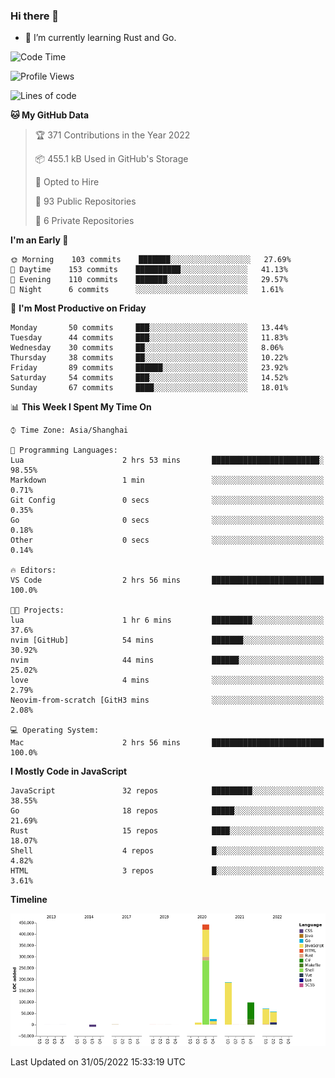 ### Hi there 👋

- 🌱 I’m currently learning Rust and Go.

<!--START_SECTION:waka-->
![Code Time](http://img.shields.io/badge/Code%20Time-389%20hrs%2019%20mins-blue)

![Profile Views](http://img.shields.io/badge/Profile%20Views-1-blue)

![Lines of code](https://img.shields.io/badge/From%20Hello%20World%20I%27ve%20Written-888%20Thousand%20lines%20of%20code-blue)

**🐱 My GitHub Data** 

> 🏆 371 Contributions in the Year 2022
 > 
> 📦 455.1 kB Used in GitHub's Storage 
 > 
> 💼 Opted to Hire
 > 
> 📜 93 Public Repositories 
 > 
> 🔑 6 Private Repositories  
 > 
**I'm an Early 🐤** 

```text
🌞 Morning    103 commits    ███████░░░░░░░░░░░░░░░░░░   27.69% 
🌆 Daytime    153 commits    ██████████░░░░░░░░░░░░░░░   41.13% 
🌃 Evening    110 commits    ███████░░░░░░░░░░░░░░░░░░   29.57% 
🌙 Night      6 commits      ░░░░░░░░░░░░░░░░░░░░░░░░░   1.61%

```
📅 **I'm Most Productive on Friday** 

```text
Monday       50 commits     ███░░░░░░░░░░░░░░░░░░░░░░   13.44% 
Tuesday      44 commits     ███░░░░░░░░░░░░░░░░░░░░░░   11.83% 
Wednesday    30 commits     ██░░░░░░░░░░░░░░░░░░░░░░░   8.06% 
Thursday     38 commits     ██░░░░░░░░░░░░░░░░░░░░░░░   10.22% 
Friday       89 commits     ██████░░░░░░░░░░░░░░░░░░░   23.92% 
Saturday     54 commits     ███░░░░░░░░░░░░░░░░░░░░░░   14.52% 
Sunday       67 commits     ████░░░░░░░░░░░░░░░░░░░░░   18.01%

```


📊 **This Week I Spent My Time On** 

```text
⌚︎ Time Zone: Asia/Shanghai

💬 Programming Languages: 
Lua                      2 hrs 53 mins       ████████████████████████░   98.55% 
Markdown                 1 min               ░░░░░░░░░░░░░░░░░░░░░░░░░   0.71% 
Git Config               0 secs              ░░░░░░░░░░░░░░░░░░░░░░░░░   0.35% 
Go                       0 secs              ░░░░░░░░░░░░░░░░░░░░░░░░░   0.18% 
Other                    0 secs              ░░░░░░░░░░░░░░░░░░░░░░░░░   0.14%

🔥 Editors: 
VS Code                  2 hrs 56 mins       █████████████████████████   100.0%

🐱‍💻 Projects: 
lua                      1 hr 6 mins         █████████░░░░░░░░░░░░░░░░   37.6% 
nvim [GitHub]            54 mins             ███████░░░░░░░░░░░░░░░░░░   30.92% 
nvim                     44 mins             ██████░░░░░░░░░░░░░░░░░░░   25.02% 
love                     4 mins              ░░░░░░░░░░░░░░░░░░░░░░░░░   2.79% 
Neovim-from-scratch [GitH3 mins              ░░░░░░░░░░░░░░░░░░░░░░░░░   2.08%

💻 Operating System: 
Mac                      2 hrs 56 mins       █████████████████████████   100.0%

```

**I Mostly Code in JavaScript** 

```text
JavaScript               32 repos            █████████░░░░░░░░░░░░░░░░   38.55% 
Go                       18 repos            █████░░░░░░░░░░░░░░░░░░░░   21.69% 
Rust                     15 repos            ████░░░░░░░░░░░░░░░░░░░░░   18.07% 
Shell                    4 repos             █░░░░░░░░░░░░░░░░░░░░░░░░   4.82% 
HTML                     3 repos             █░░░░░░░░░░░░░░░░░░░░░░░░   3.61%

```


**Timeline**

![Chart not found](https://raw.githubusercontent.com/elton/elton/main/charts/bar_graph.png) 


 Last Updated on 31/05/2022 15:33:19 UTC
<!--END_SECTION:waka-->

<!--
**elton/elton** is a ✨ _special_ ✨ repository because its `README.md` (this file) appears on your GitHub profile.

Here are some ideas to get you started:

- 🔭 I’m currently working on ...
- 🌱 I’m currently learning ...
- 👯 I’m looking to collaborate on ...
- 🤔 I’m looking for help with ...
- 💬 Ask me about ...
- 📫 How to reach me: ...
- 😄 Pronouns: ...
- ⚡ Fun fact: ...
-->
